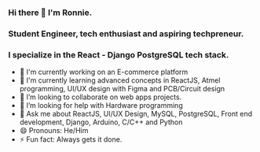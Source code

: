 ### Hi there 👋 I'm Ronnie.
### Student Engineer, tech enthusiast and aspiring techpreneur.
### I specialize in the React - Django PostgreSQL tech stack. 

- 🔭 I'm currently working on an E-commerce platform
- 🌱 I'm currently learning advanced concepts in ReactJS, Atmel programming, UI/UX design with Figma and PCB/Circuit design
- 👯 I’m looking to collaborate on web apps projects.
- 🤔 I’m looking for help with Hardware programming
- 💬 Ask me about ReactJS, UI/UX Design, MySQL, PostgreSQL, Front end development, Django, Arduino, C/C++ and Python
- 😄 Pronouns: He/Him
- ⚡ Fun fact: Always gets it done.



<!--- 📫 How to reach me:<ul><li href="https://twitter.com/Ronnie_Leon_">Twitter</li> <li href="https://www.linkedin.com/in/ronnie-leon-b602a9186/">LinkedIn</li><ul>-->
